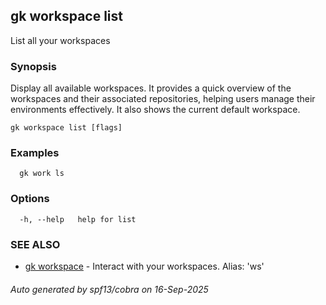 ## gk workspace list

List all your workspaces

### Synopsis


Display all available workspaces. It provides a quick overview of the workspaces and their associated repositories, helping 
users manage their environments effectively. It also shows the current default workspace.


```
gk workspace list [flags]
```

### Examples

```
  gk work ls
```

### Options

```
  -h, --help   help for list
```

### SEE ALSO

* [gk workspace](gk_workspace.md)	 - Interact with your workspaces. Alias: 'ws'

###### Auto generated by spf13/cobra on 16-Sep-2025
